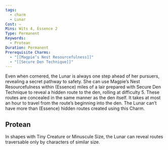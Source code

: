```yaml
---
tags:
  - charm
  - Lunar
Cost: —
Mins: Wits 4, Essence 2
Type: Permanent
Keywords:
  - Protean
Duration: Permanent
Prerequisite Charms:
  - "[[Magpie’s Nest Resourcefulness]]"
  - "[[Secure Den Technique]]"
---
```

Even when cornered, the Lunar is always one step ahead of her pursuers, revealing a secret pathway to safety. She can use Magpie’s Nest Resourcefulness within (Essence) miles of a lair prepared with Secure Den Technique to reveal a hidden route to the den, rolling at difficulty 5. These routes are concealed in the same manner as the den itself. It takes at most an hour to travel from the route’s beginning into the den. The Lunar can’t have more than (Essence) hidden routes created using this Charm. 
## Protean 

In shapes with Tiny Creature or Minuscule Size, the Lunar can reveal routes traversable only by characters of similar size.